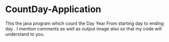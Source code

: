 # CountDay-Application
This the java program which count the Day Year From starting day to ending day . I mention comments as well as output image also so that my code will understand to you.
